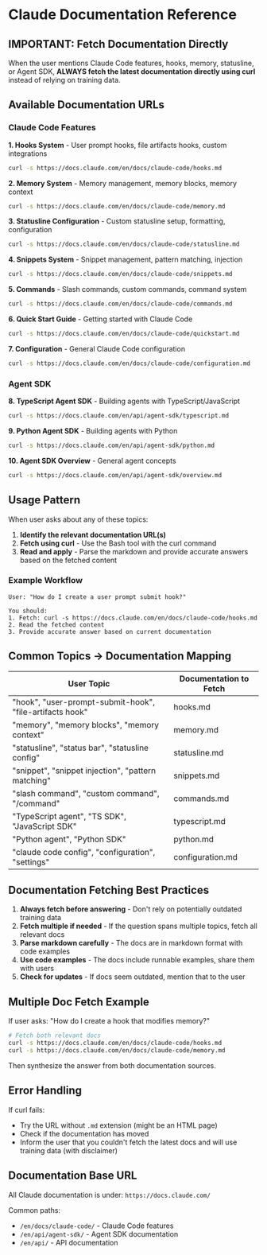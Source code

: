 # Claude Documentation Reference

## IMPORTANT: Fetch Documentation Directly

When the user mentions Claude Code features, hooks, memory, statusline, or Agent SDK, **ALWAYS fetch the latest documentation directly using curl** instead of relying on training data.

## Available Documentation URLs

### Claude Code Features

**1. Hooks System** - User prompt hooks, file artifacts hooks, custom integrations
```bash
curl -s https://docs.claude.com/en/docs/claude-code/hooks.md
```

**2. Memory System** - Memory management, memory blocks, memory context
```bash
curl -s https://docs.claude.com/en/docs/claude-code/memory.md
```

**3. Statusline Configuration** - Custom statusline setup, formatting, configuration
```bash
curl -s https://docs.claude.com/en/docs/claude-code/statusline.md
```

**4. Snippets System** - Snippet management, pattern matching, injection
```bash
curl -s https://docs.claude.com/en/docs/claude-code/snippets.md
```

**5. Commands** - Slash commands, custom commands, command system
```bash
curl -s https://docs.claude.com/en/docs/claude-code/commands.md
```

**6. Quick Start Guide** - Getting started with Claude Code
```bash
curl -s https://docs.claude.com/en/docs/claude-code/quickstart.md
```

**7. Configuration** - General Claude Code configuration
```bash
curl -s https://docs.claude.com/en/docs/claude-code/configuration.md
```

### Agent SDK

**8. TypeScript Agent SDK** - Building agents with TypeScript/JavaScript
```bash
curl -s https://docs.claude.com/en/api/agent-sdk/typescript.md
```

**9. Python Agent SDK** - Building agents with Python
```bash
curl -s https://docs.claude.com/en/api/agent-sdk/python.md
```

**10. Agent SDK Overview** - General agent concepts
```bash
curl -s https://docs.claude.com/en/api/agent-sdk/overview.md
```

## Usage Pattern

When user asks about any of these topics:

1. **Identify the relevant documentation URL(s)**
2. **Fetch using curl** - Use the Bash tool with the curl command
3. **Read and apply** - Parse the markdown and provide accurate answers based on the fetched content

### Example Workflow

```
User: "How do I create a user prompt submit hook?"

You should:
1. Fetch: curl -s https://docs.claude.com/en/docs/claude-code/hooks.md
2. Read the fetched content
3. Provide accurate answer based on current documentation
```

## Common Topics → Documentation Mapping

| User Topic | Documentation to Fetch |
|-----------|----------------------|
| "hook", "user-prompt-submit-hook", "file-artifacts hook" | hooks.md |
| "memory", "memory blocks", "memory context" | memory.md |
| "statusline", "status bar", "statusline config" | statusline.md |
| "snippet", "snippet injection", "pattern matching" | snippets.md |
| "slash command", "custom command", "/command" | commands.md |
| "TypeScript agent", "TS SDK", "JavaScript SDK" | typescript.md |
| "Python agent", "Python SDK" | python.md |
| "claude code config", "configuration", "settings" | configuration.md |

## Documentation Fetching Best Practices

1. **Always fetch before answering** - Don't rely on potentially outdated training data
2. **Fetch multiple if needed** - If the question spans multiple topics, fetch all relevant docs
3. **Parse markdown carefully** - The docs are in markdown format with code examples
4. **Use code examples** - The docs include runnable examples, share them with users
5. **Check for updates** - If docs seem outdated, mention that to the user

## Multiple Doc Fetch Example

If user asks: "How do I create a hook that modifies memory?"

```bash
# Fetch both relevant docs
curl -s https://docs.claude.com/en/docs/claude-code/hooks.md
curl -s https://docs.claude.com/en/docs/claude-code/memory.md
```

Then synthesize the answer from both documentation sources.

## Error Handling

If curl fails:
- Try the URL without `.md` extension (might be an HTML page)
- Check if the documentation has moved
- Inform the user that you couldn't fetch the latest docs and will use training data (with disclaimer)

## Documentation Base URL

All Claude documentation is under: `https://docs.claude.com/`

Common paths:
- `/en/docs/claude-code/` - Claude Code features
- `/en/api/agent-sdk/` - Agent SDK documentation
- `/en/api/` - API documentation
